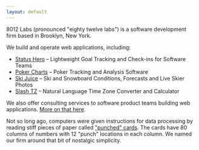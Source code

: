 ```yaml
---
layout: default
---
```


8012 Labs (pronounced "eighty twelve labs") is a software development firm based in Brooklyn, New York.

We build and operate web applications, including:

- [Status Hero](https://statushero.com) – Lightweight Goal Tracking and Check-ins for Software Teams
- [Poker Charts](https://pokercharts.com) – Poker Tracking and Analysis Software
- [Ski Juice](http://skijuice.com) – Ski and Snowboard Conditions, Forecasts and Live Skier Photos
- [Slash TZ](http://slashtz.com) – Natural Language Time Zone Converter and Calculator

We also offer consulting services to software product teams building web applications. [More on that here](/codebasemd).

Not so long ago, computers were given instructions for data processing by reading stiff pieces of paper called ["punched" cards](https://en.wikipedia.org/wiki/Punched_card). The cards have 80 columns of numbers with 12 "punch" locations in each column. We named our firm around that bit of nostalgic simplicity.